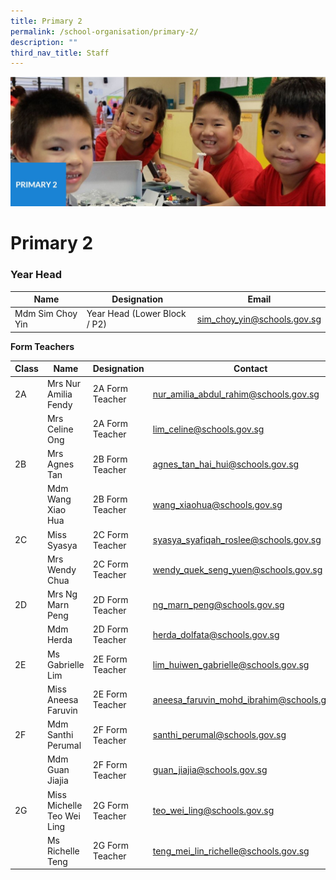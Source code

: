 ```yaml
---
title: Primary 2
permalink: /school-organisation/primary-2/
description: ""
third_nav_title: Staff
---
```

![](/images/Primary%202.jpg)

# **Primary 2**

### Year Head

|Name|	Designation|	Email|
|----|----|----|
|Mdm Sim Choy Yin|	Year Head (Lower Block / P2)	|sim_choy_yin@schools.gov.sg|

**Form Teachers**

| Class | Name | Designation | Contact | 
| -------- | -------- | -------- |-------- |
|2A	|Mrs Nur Amilia Fendy|	2A Form Teacher|	nur_amilia_abdul_rahim@schools.gov.sg|
||Mrs Celine Ong	|2A Form Teacher|	lim_celine@schools.gov.sg||
|2B	|Mrs Agnes Tan	|2B Form Teacher|	agnes_tan_hai_hui@schools.gov.sg|
||Mdm Wang Xiao Hua	|2B Form Teacher|	wang_xiaohua@schools.gov.sg|
|2C	|Miss Syasya	|2C Form Teacher|	syasya_syafiqah_roslee@schools.gov.sg|
||Mrs Wendy Chua|	2C Form Teacher	|wendy_quek_seng_yuen@schools.gov.sg|
|2D|	Mrs Ng Marn Peng	|2D Form Teacher|	ng_marn_peng@schools.gov.sg|
||Mdm Herda|	2D Form Teacher|herda_dolfata@schools.gov.sg|
|2E	|Ms Gabrielle Lim	|2E Form Teacher|	lim_huiwen_gabrielle@schools.gov.sg|
||Miss Aneesa Faruvin|	2E Form Teacher	|aneesa_faruvin_mohd_ibrahim@schools.gov.sg|
|2F	|Mdm Santhi Perumal |	2F Form Teacher	|santhi_perumal@schools.gov.sg|
||Mdm Guan Jiajia	|2F Form Teacher|	guan_jiajia@schools.gov.sg|
|2G	|Miss Michelle Teo Wei Ling	|2G Form Teacher|	teo_wei_ling@schools.gov.sg|
||Ms Richelle Teng|	2G Form Teacher	|teng_mei_lin_richelle@schools.gov.sg|